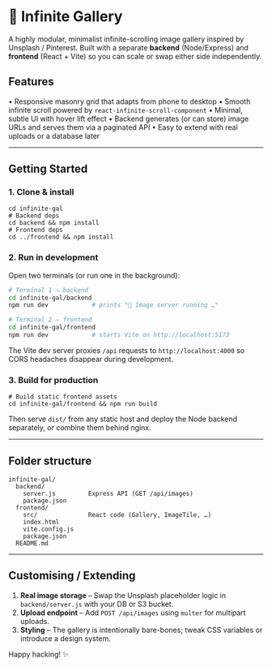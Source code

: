 # 📸 Infinite Gallery

A highly modular, minimalist infinite-scrolling image gallery inspired by Unsplash / Pinterest. Built with a separate **backend** (Node/Express) and **frontend** (React + Vite) so you can scale or swap either side independently.

## Features

• Responsive masonry grid that adapts from phone to desktop
• Smooth infinite scroll powered by `react-infinite-scroll-component`
• Minimal, subtle UI with hover lift effect
• Backend generates (or can store) image URLs and serves them via a paginated API
• Easy to extend with real uploads or a database later

---

## Getting Started

### 1. Clone & install
```
cd infinite-gal
# Backend deps
cd backend && npm install
# Frontend deps
cd ../frontend && npm install
```

### 2. Run in development
Open two terminals (or run one in the background):

```bash
# Terminal 1 – backend
cd infinite-gal/backend
npm run dev            # prints "🌿 Image server running …"

# Terminal 2 – frontend
cd infinite-gal/frontend
npm run dev            # starts Vite on http://localhost:5173
```
The Vite dev server proxies `/api` requests to `http://localhost:4000` so CORS headaches disappear during development.

### 3. Build for production
```
# Build static frontend assets
cd infinite-gal/frontend && npm run build
```
Then serve `dist/` from any static host and deploy the Node backend separately, or combine them behind nginx.

---

## Folder structure
```
infinite-gal/
  backend/
    server.js         Express API (GET /api/images)
    package.json
  frontend/
    src/              React code (Gallery, ImageTile, …)
    index.html
    vite.config.js
    package.json
  README.md
```

---

## Customising / Extending

1. **Real image storage** – Swap the Unsplash placeholder logic in `backend/server.js` with your DB or S3 bucket.
2. **Upload endpoint** – Add `POST /api/images` using `multer` for multipart uploads.
3. **Styling** – The gallery is intentionally bare-bones; tweak CSS variables or introduce a design system.

Happy hacking! ✨ 